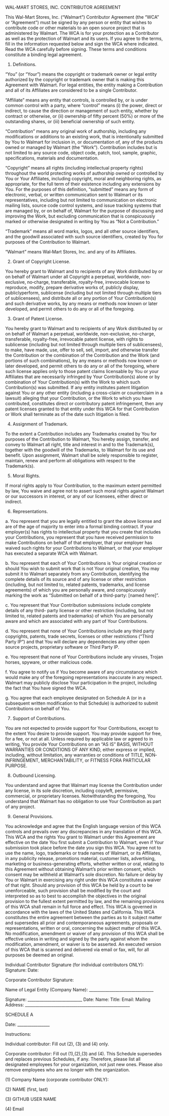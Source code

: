 WAL‐MART STORES, INC. CONTRIBUTOR AGREEMENT

This Wal-Mart Stores, Inc. (“Walmart”) Contributor Agreement (the “WCA” or “Agreement”) must be signed by any person or entity that wishes to contribute code or other materials to an open source project that is administered by Walmart. The WCA is for your protection as a Contributor as well as the protection of Walmart and its users.
If you agree to the terms, fill in the information requested below and sign the WCA where indicated. Read the WCA carefully before signing. These terms and conditions constitute a binding legal agreement.

1. Definitions.

“You” (or “Your”) means the copyright or trademark owner or legal entity authorized by the copyright or trademark owner that is making this Agreement with Walmart. For legal entities, the entity making a Contribution and all of its Affiliates are considered to be a single Contributor.

“Affiliate” means any entity that controls, is controlled by, or is under common control with a party, where “control” means (i) the power, direct or indirect, to cause the direction or management of such entity, whether by contract or otherwise, or (ii) ownership of fifty percent (50%) or more of the outstanding shares, or (iii) beneficial ownership of such entity.

“Contribution” means any original work of authorship, including any modifications or additions to an existing work, that is intentionally submitted by You to Walmart for inclusion in, or documentation of, any of the products owned or managed by Walmart (the “Work”). Contribution includes but is not limited to any source code, object code, patch, tool, sample, graphic, specifications, materials and documentation.

“Copyright” means all rights (including intellectual property rights) throughout the world protecting works of authorship owned or controlled by You or Your Affiliates, including copyright, moral and neighboring rights, as appropriate, for the full term of their existence including any extensions by You. For the purposes of this definition, “submitted” means any form of electronic, verbal, or written communication sent to Walmart or its representatives, including but not limited to communication on electronic mailing lists, source code control systems, and issue tracking systems that are managed by, or on behalf of, Walmart for the purpose of discussing and improving the Work, but excluding communication that is conspicuously marked or otherwise designated in writing by You as “Not a Contribution.”

“Trademark” means all word marks, logos, and all other source identifiers, and the goodwill associated with such source identifiers, created by You for purposes of the Contribution to Walmart.

“Walmart” means Wal‐Mart Stores, Inc. and any of its Affiliates.

2. Grant of Copyright License.

You hereby grant to Walmart and to recipients of any Work distributed by or on behalf of Walmart under all Copyright a perpetual, worldwide, non‐exclusive, no‐charge, transferable, royalty‐free, irrevocable license to reproduce, modify, prepare derivative works of, publicly display, publiclyperform, sublicense (including but not limited through multiple tiers of sublicensees), and distribute all or any portion of Your Contribution(s) and such derivative works, by any means or methods now known or later developed, and permit others to do any or all of the foregoing.

3. Grant of Patent License.

You hereby grant to Walmart and to recipients of any Work distributed by or on behalf of Walmart a perpetual, worldwide, non-exclusive, no-charge, transferable, royalty-free, irrevocable patent license, with rights to sublicense (including but not limited through multiple tiers of sublicensees), to make, have made, use, offer to sell, sell, import, and otherwise transfer the Contribution or the combination of the Contribution and the Work (and portions of such combinations), by any means or methods now known or later developed, and permit others to do any or all of the foregoing, where such license applies only to those patent claims licensable by You or your Affiliates that are necessarily infringed by Your Contribution(s) alone or by combination of Your Contribution(s) with the Work to which such Contribution(s) was submitted. If any entity institutes patent litigation against You or any other entity (including a cross-claim or counterclaim in a lawsuit) alleging that your Contribution, or the Work to which you have contributed, constitutes direct or contributory patent infringement, then any patent licenses granted to that entity under this WCA for that Contribution or Work shall terminate as of the date such litigation is filed.

4. Assignment of Trademark.

To the extent a Contribution includes any Trademarks created by You for purposes of the Contribution to Walmart, You hereby assign, transfer, and convey to Walmart all right, title and interest in and to the Trademark(s), together with the goodwill of the Trademarks, to Walmart for its use and benefit. Upon assignment, Walmart shall be solely responsible to register, maintain, renew and perform all obligations with respect to the Trademark(s).

5. Moral Rights.

If moral rights apply to Your Contribution, to the maximum extent permitted by law, You waive and agree not to assert such moral rights against Walmart or our successors in interest, or any of our licensees, either direct or indirect.

6. Representations.

a. You represent that you are legally entitled to grant the above license and are of the age of majority to enter into a formal binding contract. If your employer(s) has rights to intellectual property that you create that includes your Contributions, you represent that you have received permission to make Contributions on behalf of that employer, that your employer has waived such rights for your Contributions to Walmart, or that your employer has executed a separate WCA with Walmart.

b. You represent that each of Your Contributions is Your original creation or should You wish to submit work that is not Your original creation, You may submit it to Walmart separately from any Contribution, identifying the complete details of its source and of any license or other restriction (including, but not limited to, related patents, trademarks, and license agreements) of which you are personally aware, and conspicuously marking the work as “Submitted on behalf of a third-party: [named here]”.

c. You represent that Your Contribution submissions include complete details of any third- party license or other restriction (including, but not limited to, related patents and trademarks) of which You are personally aware and which are associated with any part of Your Contributions.

d. You represent that none of Your Contributions include any third party copyrights, patents, trade secrets, licenses or other restrictions (“Third Party IP”) and that You will declare any dependencies any other open source projects, proprietary software or Third Party IP.

e. You represent that none of Your Contributions include any viruses, Trojan horses, spyware, or other malicious code.

f. You agree to notify us if You become aware of any circumstance which would make any of the foregoing representations inaccurate in any respect. Walmart may publicly disclose Your participation in the project, including the fact that You have signed the WCA.

g. You agree that each employee designated on Schedule A (or in a subsequent written modification to that Schedule) is authorized to submit Contributions on behalf of You.

7. Support of Contributions.

You are not expected to provide support for Your Contributions, except to the extent You desire to provide support. You may provide support for free, for a fee, or not at all. Unless required by applicable law or agreed to in writing, You provide Your Contributions on an “AS IS” BASIS, WITHOUT WARRANTIES OR CONDITIONS OF ANY KIND, either express or implied, including, without limitation, any warranties or conditions of TITLE, NON‐INFRINGEMENT, MERCHANTABILITY, or FITNESS FORA PARTICULAR PURPOSE.

8. Outbound Licensing.

You understand and agree that Walmart may license the Contribution under any license, in its sole discretion, including copyleft, permissive, commercial, or proprietary licenses. Notwithstanding the foregoing, You understand that Walmart has no obligation to use Your Contribution as part of any project.

9. General Provisions.

You acknowledge and agree that the English language version of this WCA controls and prevails over any discrepancies in any translation of this WCA. This WCA and the rights You grant to Walmart under this Agreement are effective on the date You first submit a Contribution to Walmart, even if Your submission took place before the date you sign this WCA. You agree not to use the name, logo, trademarks or trade names of Walmart, or its Affiliates, in any publicity release, promotions material, customer lists, advertising, marketing or business-generating efforts, whether written or oral, relating to this Agreement without obtaining Walmart’s prior written consent, which consent may be withheld at Walmart’s sole discretion. No failure or delay by You or Walmart in exercising any right under this WCA constitutes a waiver of that right. Should any provision of this WCA be held by a court to be unenforceable, such provision shall be modified by the court and interpreted so as to best to accomplish the objectives in the original provision to the
fullest extent permitted by law, and the remaining provisions of this WCA shall remain in full force and effect. This WCA is governed in accordance with the laws of the United States and California. This WCA constitutes the entire agreement between the parties as to it subject matter and supersedes all prior and contemporaneous agreements, proposals or representations, written or oral, concerning the subject matter of this WCA. No modification, amendment or waiver of any provision of this WCA shall be effective unless in writing and signed by the party against whom the modification, amendment, or waiver is to be asserted. An executed version of this WCA that is scanned and delivered via email or fax, will, for all purposes be deemed an original.


Individual Contributor Signature (for individual contributors ONLY):
Signature: Date:

Corporate Contributor Signature:

Name of Legal Entity (Company Name): ________________________________

Signature: ___________________________
Date:
Name:
Title:
Email:
Mailing Address: ____________________________________________________

SCHEDULE A

Date: ________________

Instructions:

Individual contributor: Fill out (2), (3) and (4) only.

Corporate contributor: Fill out (1),(2),(3) and (4). This Schedule supersedes and replaces previous Schedules, if any. Therefore, please list all designated employees for your organization, not just new ones. Please also remove employees who are no longer with the organization.
  
(1) Company Name (corporate contributor ONLY):
 
(2) NAME (first, last)
 
(3) GITHUB USER NAME
 
(4) Email
